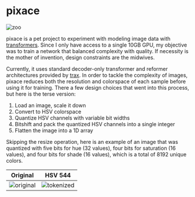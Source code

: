 # pixace

![zoo](https://raw.githubusercontent.com/vishnubob/pixace/media/media/zoo-smol.jpg)

pixace is a pet project to experiment with modeling image data with [transformers](https://arxiv.org/abs/1706.03762).  Since I only have access to a single 10GB GPU, my objective was to train a network that balanced complexity with quality.  If necessity is the mother of invention, design constraints are the midwives.

Currently, it uses standard decoder-only transformer and reformer architectures provided by [trax](https://github.com/google/trax).  In order to tackle the complexity of images, pixace reduces both the resolution and colorspace of each sample before using it for training.  There a few design choices that went into this process, but here is the terse version:

1. Load an image, scale it down
2. Convert to HSV colorspace
3. Quantize HSV channels with variable bit widths
4. Bitshift and pack the quantized HSV channels into a single integer
5. Flatten the image into a 1D array

Skipping the resize operation, here is an example of an image that was quantized with five bits for hue (32 values), four bits for saturation (16 values), and four bits for shade (16 values), which is a total of 8192 unique colors.

| Original | HSV 544 |
| -------- |-------- |
| ![original](https://raw.githubusercontent.com/vishnubob/pixace/media/media/token_orig.jpg) | ![tokenized](https://raw.githubusercontent.com/vishnubob/pixace/media/media/token_5-4-4.jpg)
